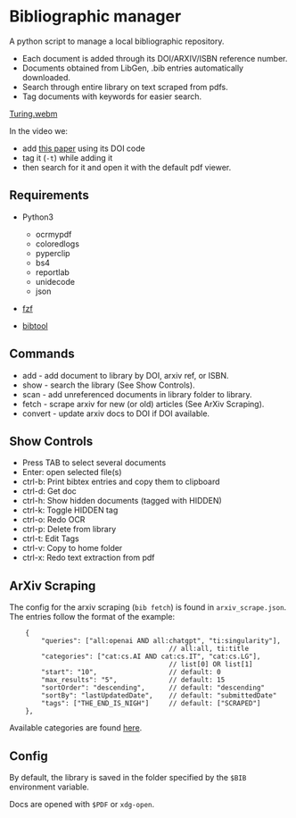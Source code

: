
# Bibliographic manager

A python script to manage a local bibliographic repository.

* Each document is added through its DOI/ARXIV/ISBN reference number.
* Documents obtained from LibGen, .bib entries automatically downloaded.
* Search through entire library on text scraped from pdfs.
* Tag documents with keywords for easier search.

[Turing.webm](https://github.com/ivomac/bib/assets/45886067/c9e45b54-41ad-4c52-8146-754def098eb8)

In the video we:

* add [this paper](https://londmathsoc.onlinelibrary.wiley.com/doi/abs/10.1112/plms/s2-42.1.230) using its DOI code
* tag it (`-t`) while adding it
* then search for it and open it with the default pdf viewer.

## Requirements

* Python3

    * ocrmypdf
    * coloredlogs
    * pyperclip
    * bs4
    * reportlab
    * unidecode
    * json

* [fzf](https://github.com/junegunn/fzf)

* [bibtool](http://www.gerd-neugebauer.de/software/TeX/BibTool/en/)

## Commands


* add - add document to library by DOI, arxiv ref, or ISBN.
* show - search the library (See Show Controls).
* scan - add unreferenced documents in library folder to library.
* fetch - scrape arxiv for new (or old) articles (See ArXiv Scraping).
* convert - update arxiv docs to DOI if DOI available.

## Show Controls

* Press TAB to select several documents
* Enter: open selected file(s)
* ctrl-b: Print bibtex entries and copy them to clipboard
* ctrl-d: Get doc
* ctrl-h: Show hidden documents (tagged with HIDDEN)
* ctrl-k: Toggle HIDDEN tag
* ctrl-o: Redo OCR
* ctrl-p: Delete from library
* ctrl-t: Edit Tags
* ctrl-v: Copy to home folder
* ctrl-x: Redo text extraction from pdf

## ArXiv Scraping

The config for the arxiv scraping (`bib fetch`) is found in `arxiv_scrape.json`. The entries follow the format of the example:

        {
            "queries": ["all:openai AND all:chatgpt", "ti:singularity"],
                                            // all:all, ti:title
            "categories": ["cat:cs.AI AND cat:cs.IT", "cat:cs.LG"],
                                            // list[0] OR list[1]
            "start": "10",                  // default: 0
            "max_results": "5",             // default: 15
            "sortOrder": "descending",      // default: "descending"
            "sortBy": "lastUpdatedDate",    // default: "submittedDate"
            "tags": ["THE_END_IS_NIGH"]     // default: ["SCRAPED"]
        },

Available categories are found [here](https://arxiv.org/category_taxonomy).

## Config

By default, the library is saved in the folder specified by the `$BIB` environment variable.

Docs are opened with `$PDF` or `xdg-open`.

